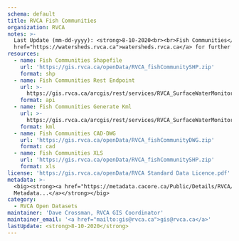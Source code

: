 ```yaml
---
schema: default
title: RVCA Fish Communities
organization: RVCA
notes: >-
  Last Update (mm-dd-yyyy): <strong>8-10-2020<br><br>Fish Communities</strong> is represented as a river or stream sampling point with associated metrics/species as an excel spreadsheet. The dataset includes RVCA-staff sampled sites throughout all 6 subwatersheds. The results feed into RVCA's Watershed Monitoring Program, Fisheries Assessments and other activities including Fish Habitat Enhancement projects. The data is also shared with the Province to aid in Fisheries Management. Sampling methods include Netting, Seining and Electrofishing. Please visit <a
  href="https://watersheds.rvca.ca">watersheds.rvca.ca</a> for further info.
resources:
  - name: Fish Communities Shapefile
    url: 'https://gis.rvca.ca/openData/RVCA_fishCommunitySHP.zip'
    format: shp
  - name: Fish Communities Rest Endpoint
    url: >-
      https://gis.rvca.ca/arcgis/rest/services/RVCA_SurfaceWaterMonitoring_Service/MapServer/4
    format: api
  - name: Fish Communities Generate Kml
    url: >-
      https://gis.rvca.ca/arcgis/rest/services/RVCA_SurfaceWaterMonitoring_Service/MapServer/generateKml
    format: kml
  - name: Fish Communities CAD-DWG
    url: 'https://gis.rvca.ca/openData/RVCA_fishCommunityDWG.zip'
    format: cad
  - name: Fish Communities XLS
    url: 'https://gis.rvca.ca/openData/RVCA_fishCommunitySHP.zip'
    format: xls
license: 'https://gis.rvca.ca/openData/RVCA Standard Data Licence.pdf'
metadata: >-
  <big><strong><a href="https://metadata.cacore.ca/Public/Details/RVCA/id=1021">View  
  Metadata...</a></strong></big>
category:
  - RVCA Open Datasets
maintainer: 'Dave Crossman, RVCA GIS Coordinator'
maintainer_email: '<a href="mailto:gis@rvca.ca">gis@rvca.ca</a>'
lastUpdate: <strong>8-10-2020</strong>
---
```

